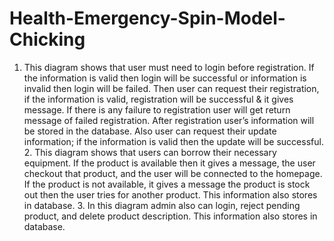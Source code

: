 # Health-Emergency-Spin-Model-Chicking
1. This diagram shows that user must need to login before registration. If the information is valid then login will be successful or information is invalid then login will be failed. Then user can request their registration, if the information is valid, registration will be successful &amp; it gives message. If there is any failure to registration user will get return message of failed registration. After registration user’s information will be stored in the database. Also user can request their update information; if the information is valid then the update will be successful.  2. This diagram shows that users can borrow their necessary equipment. If the product is available then it gives a message, the user checkout that product, and the user will be connected to the homepage. If the product is not available, it gives a message the product is stock out then the user tries for another product. This information also stores in database.  3. In this diagram admin also can login, reject pending product, and delete product description. This information also stores in database.
